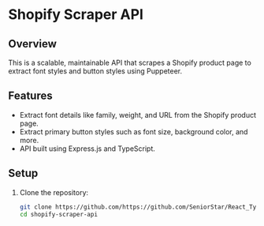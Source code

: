 # Shopify Scraper API

## Overview
This is a scalable, maintainable API that scrapes a Shopify product page to extract font styles and button styles using Puppeteer.

## Features
- Extract font details like family, weight, and URL from the Shopify product page.
- Extract primary button styles such as font size, background color, and more.
- API built using Express.js and TypeScript.

## Setup

1. Clone the repository:

   ```bash
   git clone https://github.com/https://github.com/SeniorStar/React_TypeScript_gguTest.git/shopify-scraper-api.git
   cd shopify-scraper-api

